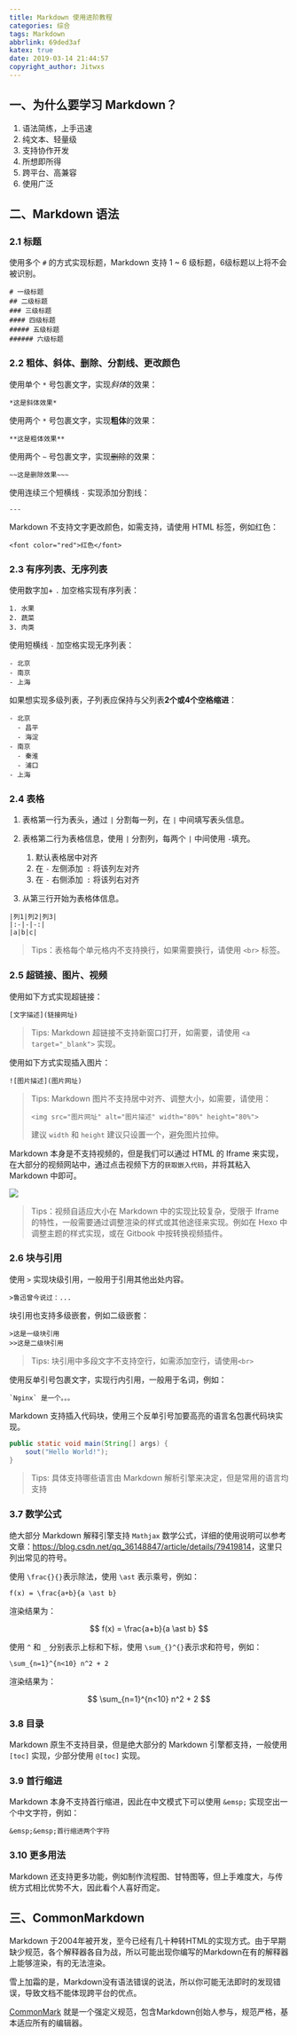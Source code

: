 ```yaml
---
title: Markdown 使用进阶教程
categories: 综合
tags: Markdown
abbrlink: 69ded3af
katex: true
date: 2019-03-14 21:44:57
copyright_author: Jitwxs
---
```


## 一、为什么要学习 Markdown？

1. 语法简练，上手迅速
2. 纯文本、轻量级
3. 支持协作开发
4. 所想即所得
5. 跨平台、高兼容
6. 使用广泛

## 二、Markdown 语法

### 2.1 标题

使用多个 `#` 的方式实现标题，Markdown 支持 1 ~ 6 级标题，6级标题以上将不会被识别。

```
# 一级标题
## 二级标题
### 三级标题
#### 四级标题
##### 五级标题
###### 六级标题
```

### 2.2 粗体、斜体、删除、分割线、更改颜色

使用单个 `*` 号包裹文字，实现*斜体*的效果：

```
*这是斜体效果*
```

使用两个 `*` 号包裹文字，实现**粗体**的效果：

```
**这是粗体效果**
```

使用两个 `~` 号包裹文字，实现~~删除~~的效果：

```
~~这是删除效果~~~
```

使用连续三个短横线 `-` 实现添加分割线：

```
---
```

Markdown 不支持文字更改颜色，如需支持，请使用 HTML 标签，例如红色：

```
<font color="red">红色</font>
```

### 2.3 有序列表、无序列表

使用数字加+ `.` 加空格实现有序列表：

```
1. 水果
2. 蔬菜
3. 肉类
```

使用短横线 `-` 加空格实现无序列表：

```
- 北京
- 南京
- 上海
```

如果想实现多级列表，子列表应保持与父列表**2个或4个空格缩进**：

```
- 北京
  - 昌平
  - 海淀
- 南京
  - 秦淮
  - 浦口
- 上海
```

### 2.4 表格

1. 表格第一行为表头，通过 `|` 分割每一列，在 `|` 中间填写表头信息。

2. 表格第二行为表格信息，使用 `|` 分割列，每两个 `|` 中间使用 `-`填充。
   1. 默认表格居中对齐
   2. 在 `-` 左侧添加` :` 将该列左对齐
   3. 在 `-` 右侧添加` :` 将该列右对齐
3. 从第三行开始为表格体信息。

```
|列1|列2|列3|
|:-|-|-:|
|a|b|c|
```

> Tips：表格每个单元格内不支持换行，如果需要换行，请使用 `<br>` 标签。

### 2.5 超链接、图片、视频

使用如下方式实现超链接：

```
[文字描述](链接网址)
```

> Tips: Markdown 超链接不支持新窗口打开，如需要，请使用 `<a target="_blank">` 实现。

使用如下方式实现插入图片：

```
![图片描述](图片网址)
```

> Tips: Markdown 图片不支持居中对齐、调整大小，如需要，请使用：
>
> `<img src="图片网址" alt="图片描述" width="80%" height="80%">`
>
> 建议 `width` 和 `height` 建议只设置一个，避免图片拉伸。

Markdown 本身是不支持视频的，但是我们可以通过 HTML 的 Iframe 来实现，在大部分的视频网站中，通过点击视频下方的`获取嵌入代码`，并将其粘入 Markdown 中即可。

![](https://cdn.jsdelivr.net/gh/jitwxs/cdn/blog/posts/20190316191716824.png)

>Tips：视频自适应大小在 Markdown 中的实现比较复杂，受限于 Iframe 的特性，一般需要通过调整渲染的样式或其他途径来实现。例如在 Hexo 中调整主题的样式实现，或在 Gitbook 中按转换视频插件。

### 2.6 块与引用

使用 `>` 实现块级引用，一般用于引用其他出处内容。

```
>鲁迅曾今说过：...
```

块引用也支持多级嵌套，例如二级嵌套：

```
>这是一级块引用
>>这是二级块引用
```

> Tips: 块引用中多段文字不支持空行，如需添加空行，请使用`<br>`

使用反单引号包裹文字，实现行内引用，一般用于名词，例如：

```
`Nginx` 是一个。。。
```

Markdown 支持插入代码块，使用三个反单引号加要高亮的语言名包裹代码块实现。

```java
public static void main(String[] args) {
    sout("Hello World!");
}
```

> Tips: 具体支持哪些语言由 Markdown 解析引擎来决定，但是常用的语言均支持

### 3.7 数学公式

绝大部分 Markdown 解释引擎支持 `Mathjax` 数学公式，详细的使用说明可以参考文章：<https://blog.csdn.net/qq_36148847/article/details/79419814>，这里只列出常见的符号。

使用 `\frac{}{}`表示除法，使用 `\ast` 表示乘号，例如：

```
f(x) = \frac{a+b}{a \ast b}
```

渲染结果为：

$$
f(x) = \frac{a+b}{a \ast b}
$$

使用 `^` 和 `_` 分别表示上标和下标，使用 `\sum_{}^{}`表示求和符号，例如：

```
\sum_{n=1}^{n<10} n^2 + 2
```

渲染结果为：

$$
\sum_{n=1}^{n<10} n^2 + 2
$$

### 3.8 目录

Markdown 原生不支持目录，但是绝大部分的 Markdown 引擎都支持，一般使用 `[toc]` 实现，少部分使用 `@[toc]` 实现。

### 3.9 首行缩进

Markdown 本身不支持首行缩进，因此在中文模式下可以使用 `&emsp;` 实现空出一个中文字符，例如：

```
&emsp;&emsp;首行缩进两个字符
```

### 3.10 更多用法

Markdown 还支持更多功能，例如制作流程图、甘特图等，但上手难度大，与传统方式相比优势不大，因此看个人喜好而定。

## 三、CommonMarkdown

Markdown 于2004年被开发，至今已经有几十种转HTML的实现方式。由于早期缺少规范，各个解释器各自为战，所以可能出现你编写的Markdown在有的解释器上能够渲染，有的无法渲染。

雪上加霜的是，Markdown没有语法错误的说法，所以你可能无法即时的发现错误，导致文档不能体现跨平台的优点。

[CommonMark](http://www.commonmark.cn) 就是一个强定义规范，包含Markdown创始人参与，规范严格，基本适应所有的编辑器。
